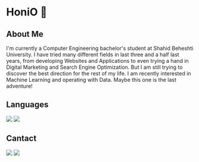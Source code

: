 <!--
**haniehm26/haniehm26** is a ✨ _special_ ✨ repository because its `README.md` (this file) appears on your GitHub profile.

Here are some ideas to get you started:

- 🔭 I’m currently working on ...
- 🌱 I’m currently learning ...
- 👯 I’m looking to collaborate on ...
- 🤔 I’m looking for help with ...
- 💬 Ask me about ...
- 📫 How to reach me: ...
- 😄 Pronouns: ...
- ⚡ Fun fact: ...
-->

# HoniO :ocean:
## About Me 
I'm currently a Computer Engineering bachelor's student at Shahid Beheshti University. I have tried many different fields in last three and a half last years, from developing Websites and Applications to even trying a hand in Digital Marketing and Search Engine Optimization. But I am still trying to discover the best direction for the rest of my life. I am recently interested in Machine Learning and operating with Data. Maybe this one is the last adventure!
## Languages
[![](https://shields.io/badge/-java-yellowgreen?style=for-the-badge&logo=java)](https://www.java.com)
[![](https://shields.io/badge/-python-yellowgreen?style=for-the-badge&logo=python)](https://www.python.org)
## Cantact
[![](https://img.shields.io/badge/-gmail-inactive?style=for-the-badge&logo=gmail)](mailto:haniehmahdavi26@gmail.com)
[![](https://img.shields.io/badge/-linkedin-inactive?style=for-the-badge&logo=linkedin)](https://www.linkedin.com/in/hanieh-mahdavi/)
